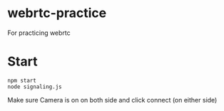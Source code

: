 # webrtc-practice
For practicing webrtc

# Start
```
npm start
node signaling.js
```
Make sure Camera is on on both side and click connect (on either side)
